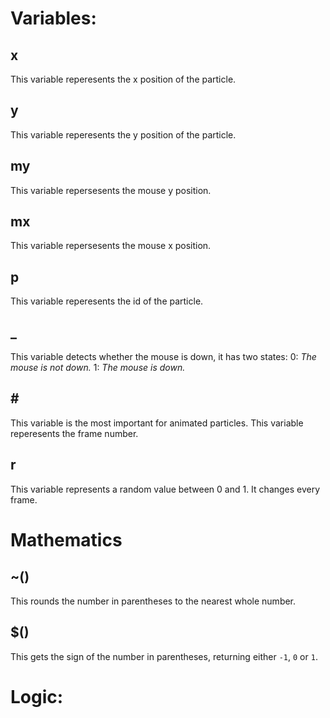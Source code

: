 # Variables:

## x
This variable reperesents the x position of the particle.

## y
This variable reperesents the y position of the particle.

## my
This variable repersesents the mouse y position.

## mx
This variable repersesents the mouse x position.

## p
This variable reperesents the id of the particle.

## _
This variable detects whether the mouse is down, it has two states:
0: *The mouse is not down.*
1: *The mouse is down.*

## \#
This variable is the most important for animated particles. This variable reperesents the frame number.

## r
This variable represents a random value between 0 and 1. It changes every frame.

# Mathematics

## ~()
This rounds the number in parentheses to the nearest whole number.

## $()
This gets the sign of the number in parentheses, returning either `-1`, `0` or `1`.

# Logic: